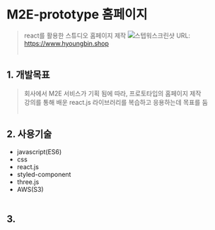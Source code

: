 # M2E-prototype 홈페이지

> react를 활용한 스튜디오 홈페이지 제작
![스텝워스크린샷](https://user-images.githubusercontent.com/108599126/219304142-4fd0bb6f-4ed1-46f2-a291-5fefead1241d.PNG)
URL: https://www.hyoungbin.shop
<br/><br/>
## 1. 개발목표   
> 회사에서 M2E 서비스가 기획 됨에 따라, 프로토타입의 홈페이지 제작   
> 강의를 통해 배운 react.js 라이브러리를 복습하고 응용하는데 목표를 둠
<br/><br/>
## 2. 사용기술
* javascript(ES6)
* css
* react.js
* styled-component
* three.js
* AWS(S3)
<br/><br/>
## 3. 

